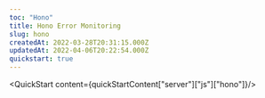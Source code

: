 ```yaml
---
toc: "Hono"
title: Hono Error Monitoring
slug: hono
createdAt: 2022-03-28T20:31:15.000Z
updatedAt: 2022-04-06T20:22:54.000Z
quickstart: true
---
```


<QuickStart content={quickStartContent["server"]["js"]["hono"]}/>
